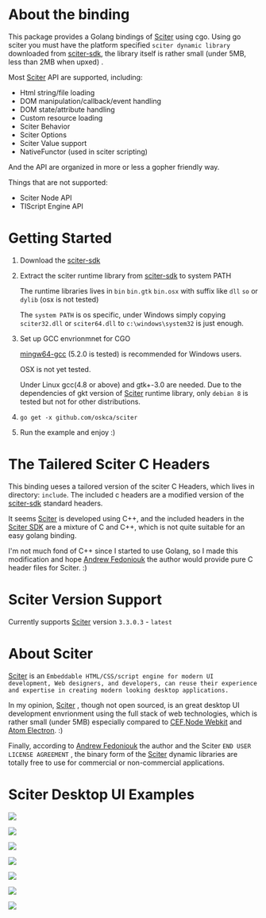 # About the binding
This package provides a Golang bindings of [Sciter][] using cgo. 
Using go sciter you must have the platform specified `sciter dynamic library` 
downloaded from [sciter-sdk][], the library itself is rather small
 (under 5MB, less than 2MB when upxed) .

Most [Sciter][] API are supported, including:

 * Html string/file loading
 * DOM manipulation/callback/event handling
 * DOM state/attribute handling
 * Custom resource loading
 * Sciter Behavior
 * Sciter Options
 * Sciter Value support
 * NativeFunctor (used in sciter scripting)

And the API are organized in more or less a gopher friendly way.

Things that are not supported:

 * Sciter Node API
 * TIScript Engine API

# Getting Started

 1. Download the [sciter-sdk][] 
 2. Extract the sciter runtime library from [sciter-sdk][] to system PATH
    
    The runtime libraries lives in `bin` `bin.gtk` `bin.osx` with suffix
    like `dll` `so` or `dylib` (osx is not tested)

    The `system PATH` is os specific, under Windows simply copying `sciter32.dll` or `sciter64.dll` to `c:\windows\system32` is just enough.

 3. Set up GCC envrionmnet for CGO

    [mingw64-gcc][] (5.2.0 is tested) is recommended for Windows users.

    OSX is not yet tested.

    Under Linux gcc(4.8 or above) and gtk+-3.0 are needed.
    Due to the dependencies of gkt version of [Sciter][] runtime library, only
    `debian 8` is tested but not for other distributions.

 4. `go get -x github.com/oskca/sciter`

 5. Run the example and enjoy :)

# The Tailered Sciter C Headers
This binding ueses a tailored version of the sciter C Headers, which lives in directory: `include`. The included c headers are a modified version of the 
[sciter-sdk][] standard headers.

It seems [Sciter][] is developed using C++, and the included headers in the 
[Sciter SDK][sciter-sdk] are a mixture of C and C++, which is not 
quite suitable for an easy golang binding. 

I'm not much fond of C++ since I started to use Golang, so I made this
modification and hope [Andrew Fedoniouk][author] the author would provide 
pure C header files for Sciter. :)

# Sciter Version Support
Currently supports [Sciter][] version `3.3.0.3` - `latest`

[Sciter]: http://sciter.com/
[sciter-sdk]: http://sciter.com/sdk/sciter-sdk-3.zip

# About Sciter

[Sciter][] is an `Embeddable HTML/CSS/script engine for modern UI development, Web designers, and developers, can reuse their experience and expertise in creating modern looking desktop applications.`

In my opinion, [Sciter][] , though not open sourced, is an great 
desktop UI development envrionment using the full stack of web technologies, 
which is rather small (under 5MB) especially compared to [CEF][],[Node Webkit][nw] and [Atom Electron][electron]. :)

Finally, according to [Andrew Fedoniouk][author] the author and the Sciter 
`END USER LICENSE AGREEMENT` , the binary form of the [Sciter][] 
dynamic libraries are totally free to use for commercial or 
non-commercial applications.

[CEF]:https://bitbucket.org/chromiumembedded/cef
[nw]: https://github.com/nwjs/nw.js
[electron]:https://github.com/atom/electron

[author]: http://sciter.com/about/
[mingw64-gcc]: http://sourceforge.net/projects/mingw-w64/


# Sciter Desktop UI Examples

![](http://sciter.com/screenshots/slide-norton360.png)

![](http://sciter.com/screenshots/slide-norton-nis.png)

![](http://sciter.com/screenshots/slide-surveillance.png)

![](http://sciter.com/screenshots/slide-technology.png)

![](http://sciter.com/screenshots/slide-sciter-ide.png)

![](http://sciter.com/screenshots/slide-sciter-osx.png)

![](http://sciter.com/screenshots/slide-sciter-gtk.png)